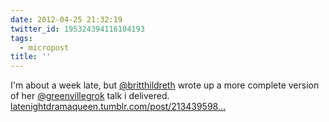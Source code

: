```yaml
---
date: 2012-04-25 21:32:19
twitter_id: 195324394116104193
tags:
  - micropost
title: ''
---
```


I'm about a week late, but [@britthildreth](https://twitter.com/britthildreth) wrote up a more complete version of her [@greenvillegrok](https://twitter.com/greenvillegrok) talk i delivered. [latenightdramaqueen.tumblr.com/post/213439598…](http://latenightdramaqueen.tumblr.com/post/21343959866/freedomwithinfences)
